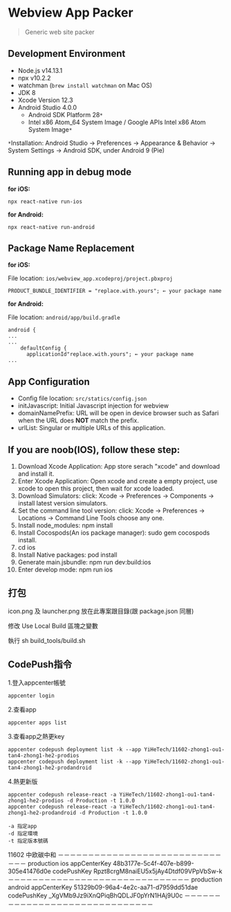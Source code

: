 # Webview App Packer

> Generic web site packer

## Development Environment

- Node.js v14.13.1
- npx v10.2.2
- watchman (`brew install watchman` on Mac OS)
- JDK 8
- Xcode Version 12.3
- Android Studio 4.0.0
  - Android SDK Platform 28`*`
  - Intel x86 Atom_64 System Image / Google APIs Intel x86 Atom System Image`*`

`*`Installation: Android Studio → Preferences → Appearance & Behavior → System Settings → Android SDK, under Android 9 (Pie)

## Running app in debug mode

**for iOS:**

`npx react-native run-ios`

**for Android:**

`npx react-native run-android`

## Package Name Replacement

**for iOS:**

File location: `ios/webview_app.xcodeproj/project.pbxproj`

```
PRODUCT_BUNDLE_IDENTIFIER = "replace.with.yours"; ← your package name
```

**for Android:**

File location: `android/app/build.gradle`

```
android {
...
...
    defaultConfig {
      applicationId"replace.with.yours"; ← your package name
...
```

## App Configuration

- Config file location: `src/statics/config.json`
- initJavascript: Initial Javascript injection for webview
- domainNamePrefix: URL will be open in device browser such as Safari when the URL does **NOT** match the prefix.
- urlList: Singular or multiple URLs of this application.

## If you are noob(IOS), follow these step:

1. Download Xcode Application: App store serach "xcode" and download and install it.
2. Enter Xcode Application: Open xcode and create a empty project, use xcode to open this project, then wait for xcode loaded.
3. Download Simulators: click: Xcode -> Preferences -> Components -> install latest version simulators.
4. Set the command line tool version: click: Xcode -> Preferences -> Locations -> Command Line Tools choose any one.
5. Install node_modules: npm install
6. Install Cocospods(An ios package manager): sudo gem cocospods install.
7. cd ios
8. Install Native packages: pod install
9. Generate main.jsbundle: npm run dev:build:ios
10. Enter develop mode: npm run ios

## 打包

icon.png 及 launcher.png 放在此專案跟目錄(跟 package.json 同層)


修改 Use Local Build 區塊之變數


執行 sh build_tools/build.sh

## CodePush指令

1.登入appcenter帳號
```
appcenter login
```
2.查看app
```
appcenter apps list
```
3.查看app之熱更key
```
appcenter codepush deployment list -k --app YiHeTech/11602-zhong1-ou1-tan4-zhong1-he2-prodios
appcenter codepush deployment list -k --app YiHeTech/11602-zhong1-ou1-tan4-zhong1-he2-prodandroid
```
4.熱更新版
```
appcenter codepush release-react -a YiHeTech/11602-zhong1-ou1-tan4-zhong1-he2-prodios -d Production -t 1.0.0
appcenter codepush release-react -a YiHeTech/11602-zhong1-ou1-tan4-zhong1-he2-prodandroid -d Production -t 1.0.0

-a 指定app
-d 指定環境
-t 指定版本號碼
```

11602
中欧碳中和
－－－－－－－－－－－－－－－－－－－－－－－－－－－－－－
production
ios
appCenterKey
48b3177e-5c4f-407e-b899-305e41476d0e
codePushKey
Rpzt8crgM8naiEU5x5jAy4Dtdf09VPpVbSw-k
－－－－－－－－－－－－－－－－－－－－－－－－－－－－－－
production
android
appCenterKey
51329b09-96a4-4e2c-aa71-d7959dd51dae
codePushKey
_XgVMb9Jz9iXnQPiqBhQDLJF0pYrN1HAj9U0c
－－－－－－－－－－－－－－－－－－－－－－－－－－－－－－

